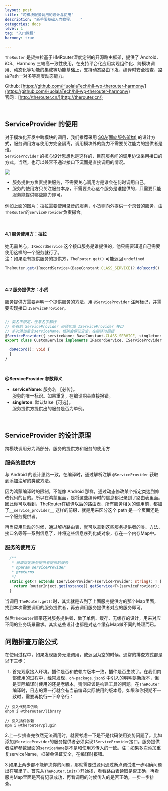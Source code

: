 ```yaml
---
layout: post
title: "跨模块服务调用的设计与使用"
description: "新手零基础入门教程。   "
categories: docs  
level: 1
tag: "入门教程" 
harmony: true

---
```


`TheRouter` 是货拉拉基于HMRouter深度定制的开源路由框架，提供了 Android、iOS、Harmony 三端高一致性使用，在支持平台化应用实现组件化、跨模块调用、动态化等功能的集成等功能基础上，支持动态路由下发、编译时安全检查、路由Path一对多等高度动态能力。     

Github: [https://github.com/HuolalaTech/hll-wp-therouter-harmony/](https://github.com/HuolalaTech/hll-wp-therouter-harmony/)   
官网：[http://therouter.cn/](http://therouter.cn/)  

<br>

## ServiceProvider 的使用

对于模块化开发中跨模块的调用，我们推荐采用 [SOA(面向服务架构)](https://zh.m.wikipedia.org/zh-cn/%E9%9D%A2%E5%90%91%E6%9C%8D%E5%8A%A1%E7%9A%84%E4%BD%93%E7%B3%BB%E7%BB%93%E6%9E%84) 的设计方式，服务调用方与使用方完全隔离，调用模块外的能力不需要关注能力的提供者是谁。  
`ServiceProvider` 的核心设计思想也是这样的，目前服务间的调用协议采用接口的方式。当然，也可以兼容不通过接口下沉而是直接调用的情况。  

<img src="https://cdn.kymjs.com:8843/qiniu/images/blog_image/therouter/3.jpeg" class="blog-img"/>

- 服务提供方负责提供服务，不需要关心调用方是谁会在何时调用自己。  
- 服务的使用方只关注服务本身，不需要关心这个服务是谁提供的，只需要只能服务能提供哪些能力即可。  

例如上面的图片：拉拉需要使用录音的服务，小货则向外提供一个录音的服务，由`TheRouter`的`ServiceProvider`负责撮合。  

<br>

#### 4.1 服务使用方：拉拉

她无需关心，`IRecordService` 这个接口服务是谁提供的，他只需要知道自己需要使用这样的一个服务就行了。  
注：如果没有提供服务的提供方，`TheRouter.get()` 可能返回 `undefined`  

```typescript
TheRouter.get<IRecordService>(BaseConstant.CLASS_SERVICE)?.doRecord()
```

<br>

#### 4.2 服务提供方：小货  

服务提供方需要声明一个提供服务的方法，用 `@ServiceProvider` 注解标记，并需要实现接口 `IServiceProvider`。  

```typescript

// 类名不限定，任意名字都行
// 所有的 ServiceProvider 必须实现 IServiceProvider 接口
// 多次添加重复serviceName，框架会保证安全，在编译时报错
@ServiceProvider({ serviceName: BaseConstant.CLASS_SERVICE, singleton: true })
export class CustomService implements IRecordService, IServiceProvider {

  doRecord(): void {
  }
}

```

<br>

**@ServiceProvider 参数释义**   
 
* **serviceName**: 服务名 【必传】。   
 服务的唯一标识。如果重复，在编译期会直接报错。   
* **singleton**: 默认false【可选】。  
 服务提供方提供出的服务是否为单例。   

<br>

## ServiceProvider 的设计原理

跨模块调用分为两部分，服务的提供方和服务的使用方

### 服务的提供方

与 Android 的设计思路一致，在编译时，通过解析注解 `@ServiceProvider` 获取到添加注解的类或方法。   

因为鸿蒙编译时的限制，不能像 Android 那样，通过动态修改某个指定类达到修改代码的目的。所以在鸿蒙里面，是将这些编译时的信息都记录到了路由表里面。因此你可以看到，TheRouter在编译以后的路由表，所有服务相关的调用前，都加了`__service_provider__` 这样的前缀，就是用来区分这个 path 是一个页面还是一个服务提供者。  

再当应用启动的时候，通过解析路由表，就可以拿到这些服务提供者的类、方法、接口名等等一系列信息了，并将这些信息序列化成对象，存在一个内存Map中。   

### 服务的使用方   

```typescript
  /**
   * 获取指定服务提供者提供的服务
   * @param serviceProvider
   * @returns
   */
  static get<T extends IServiceProvider>(serviceProvider: string): T {
    return RouterInject.getInstance().getService<T>(serviceProvider);
  }
```

当调用 `TheRouter.get()`时，其实就是去到了上面服务提供方的那个Map里面，找到本次需要调用的服务提供者，再去调用服务提供者对应的服务即可。   

然后`TheRouter`顺带还对服务提供者，做了单例、缓存、无缓存的设计，用来对应不同的业务场景需求。其实这些设计也都是对这个缓存Map做不同的处理而已。    

## 问题排查万能公式  

在使用过程中，如果发现服务无法调用，或返回为空的时候。通常的排查方式都是以下三步：   

1. 首先观察接入环境。插件是否和依赖库版本一致，插件是否生效了。在我们内部使用的过程中，经常发现，`oh-package.json5` 中引入的明明是新版本，但是实际编译时使用的还是老版本，猜测应该是构建工具的问题。在`TheRouter`编译时，日志的第一行就会有当前编译实际使用的版本号，如果和你预期不一致时，需要再执行一下命令行：

```shell
// 引入代码库依赖
ohpm i @therouter/library   

// 引入插件依赖
npm i @therouter/plugin
```

2.上一步排查完依然无法调用时，就要考虑一下是不是代码使用姿势问题了。比如添加`@ServiceProvider`的服务提供者必须实现`IServiceProvider`接口。服务提供者注解参数里面的`serviceName`是不是和使用方传入的一致。注：如果多次添加重复serviceName，框架会保证安全，在编译时报错。    

3.如果上两步都不能解决你的问题，那就需要进源码通过断点调试进一步明确问题出在哪里了。首先从`TheRouter.init()`开始找，看看路由表读取是否正确，再看服务Map里面是否有记录成功，再看调用的时候传入的是否正确，一步一步排查。   

